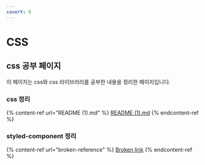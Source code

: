 ```yaml
---
coverY: 0
---
```


# CSS

## css 공부 페이지

이 페이지는 css와 css 라이브러리를 공부한 내용을 정리한 페이지입니다.

### css 정리

{% content-ref url="README (1).md" %}
[README (1).md](<README (1).md>)
{% endcontent-ref %}

### styled-component 정리

{% content-ref url="broken-reference" %}
[Broken link](broken-reference)
{% endcontent-ref %}
